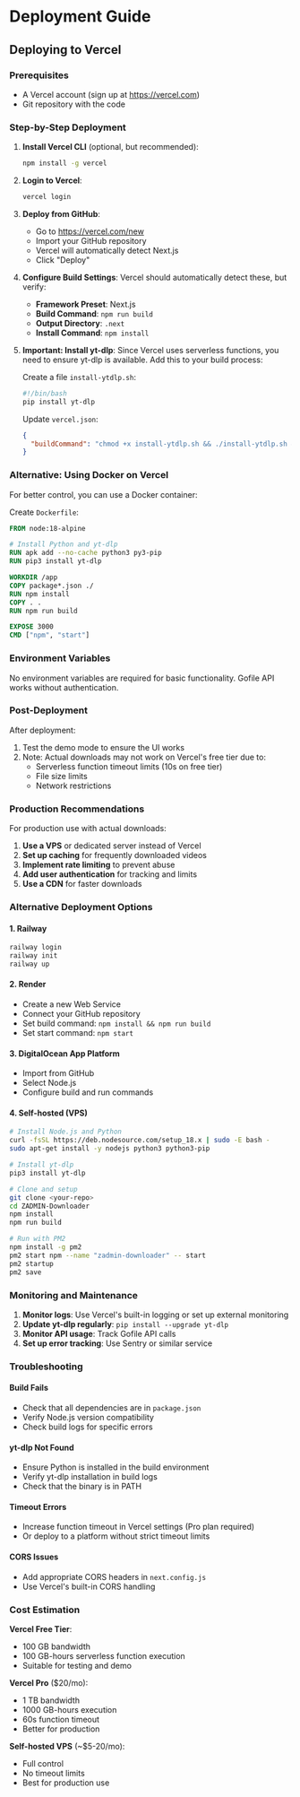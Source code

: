# Deployment Guide

## Deploying to Vercel

### Prerequisites
- A Vercel account (sign up at https://vercel.com)
- Git repository with the code

### Step-by-Step Deployment

1. **Install Vercel CLI** (optional, but recommended):
   ```bash
   npm install -g vercel
   ```

2. **Login to Vercel**:
   ```bash
   vercel login
   ```

3. **Deploy from GitHub**:
   - Go to https://vercel.com/new
   - Import your GitHub repository
   - Vercel will automatically detect Next.js
   - Click "Deploy"

4. **Configure Build Settings**:
   Vercel should automatically detect these, but verify:
   - **Framework Preset**: Next.js
   - **Build Command**: `npm run build`
   - **Output Directory**: `.next`
   - **Install Command**: `npm install`

5. **Important: Install yt-dlp**:
   Since Vercel uses serverless functions, you need to ensure yt-dlp is available. Add this to your build process:
   
   Create a file `install-ytdlp.sh`:
   ```bash
   #!/bin/bash
   pip install yt-dlp
   ```

   Update `vercel.json`:
   ```json
   {
     "buildCommand": "chmod +x install-ytdlp.sh && ./install-ytdlp.sh && npm run build"
   }
   ```

### Alternative: Using Docker on Vercel

For better control, you can use a Docker container:

Create `Dockerfile`:
```dockerfile
FROM node:18-alpine

# Install Python and yt-dlp
RUN apk add --no-cache python3 py3-pip
RUN pip3 install yt-dlp

WORKDIR /app
COPY package*.json ./
RUN npm install
COPY . .
RUN npm run build

EXPOSE 3000
CMD ["npm", "start"]
```

### Environment Variables

No environment variables are required for basic functionality. Gofile API works without authentication.

### Post-Deployment

After deployment:
1. Test the demo mode to ensure the UI works
2. Note: Actual downloads may not work on Vercel's free tier due to:
   - Serverless function timeout limits (10s on free tier)
   - File size limits
   - Network restrictions

### Production Recommendations

For production use with actual downloads:
1. **Use a VPS** or dedicated server instead of Vercel
2. **Set up caching** for frequently downloaded videos
3. **Implement rate limiting** to prevent abuse
4. **Add user authentication** for tracking and limits
5. **Use a CDN** for faster downloads

### Alternative Deployment Options

#### 1. Railway
```bash
railway login
railway init
railway up
```

#### 2. Render
- Create a new Web Service
- Connect your GitHub repository
- Set build command: `npm install && npm run build`
- Set start command: `npm start`

#### 3. DigitalOcean App Platform
- Import from GitHub
- Select Node.js
- Configure build and run commands

#### 4. Self-hosted (VPS)
```bash
# Install Node.js and Python
curl -fsSL https://deb.nodesource.com/setup_18.x | sudo -E bash -
sudo apt-get install -y nodejs python3 python3-pip

# Install yt-dlp
pip3 install yt-dlp

# Clone and setup
git clone <your-repo>
cd ZADMIN-Downloader
npm install
npm run build

# Run with PM2
npm install -g pm2
pm2 start npm --name "zadmin-downloader" -- start
pm2 startup
pm2 save
```

### Monitoring and Maintenance

1. **Monitor logs**: Use Vercel's built-in logging or set up external monitoring
2. **Update yt-dlp regularly**: `pip install --upgrade yt-dlp`
3. **Monitor API usage**: Track Gofile API calls
4. **Set up error tracking**: Use Sentry or similar service

### Troubleshooting

#### Build Fails
- Check that all dependencies are in `package.json`
- Verify Node.js version compatibility
- Check build logs for specific errors

#### yt-dlp Not Found
- Ensure Python is installed in the build environment
- Verify yt-dlp installation in build logs
- Check that the binary is in PATH

#### Timeout Errors
- Increase function timeout in Vercel settings (Pro plan required)
- Or deploy to a platform without strict timeout limits

#### CORS Issues
- Add appropriate CORS headers in `next.config.js`
- Use Vercel's built-in CORS handling

### Cost Estimation

**Vercel Free Tier**:
- 100 GB bandwidth
- 100 GB-hours serverless function execution
- Suitable for testing and demo

**Vercel Pro** ($20/mo):
- 1 TB bandwidth
- 1000 GB-hours execution
- 60s function timeout
- Better for production

**Self-hosted VPS** (~$5-20/mo):
- Full control
- No timeout limits
- Best for production use
